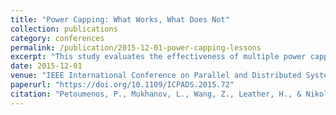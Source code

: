 ```yaml
---
title: "Power Capping: What Works, What Does Not"
collection: publications
category: conferences
permalink: /publication/2015-12-01-power-capping-lessons
excerpt: "This study evaluates the effectiveness of multiple power capping strategies, including compiler optimizations and DVFS, across a variety of HPC workloads."
date: 2015-12-01
venue: "IEEE International Conference on Parallel and Distributed Systems (ICPADS)"
paperurl: "https://doi.org/10.1109/ICPADS.2015.72"
citation: "Petoumenos, P., Mukhanov, L., Wang, Z., Leather, H., & Nikolopoulos, D. S. (2015). \"Power Capping: What Works, What Does Not.\" *ICPADS 2015*, 525–534. https://doi.org/10.1109/ICPADS.2015.72"
---
```


